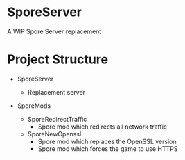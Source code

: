 # SporeServer
A WIP Spore Server replacement


# Project Structure

* SporeServer
   * Replacement server

* SporeMods
   * SporeRedirectTraffic
     * Spore mod which redirects all network traffic
   * SporeNewOpenssl
     * Spore mod which replaces the OpenSSL version
	 * Spore mod which forces the game to use HTTPS

